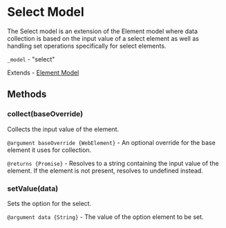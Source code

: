 # Select Model
The Select model is an extension of the Element model where data collection is based on the input value of a select element as well as handling set operations specifically for select elements.

`_model` - "select"

Extends - [Element Model](element.md)

## Methods

### collect(baseOverride)
Collects the input value of the element.

`@argument baseOverride {WebElement}` - An optional override for the base element it uses for collection.

`@returns {Promise}` - Resolves to a string containing the input value of the element. If the element is not present, resolves to undefined instead.

### setValue(data)
Sets the option for the select.

`@argument data {String}` - The value of the option element to be set.